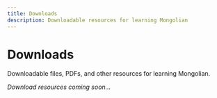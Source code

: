 ```yaml
---
title: Downloads
description: Downloadable resources for learning Mongolian
---
```


# Downloads

Downloadable files, PDFs, and other resources for learning Mongolian.

*Download resources coming soon...*